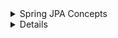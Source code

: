<details>
<summary> Spring JPA Concepts </summary>
<details>
    
<summary> @Version  </summary>

### Explanation

The `@Version` annotation is used in Spring Boot to prevent concurrent modifications to entities. When an entity is being updated, the version number is also incremented. If another transaction tries to update the same entity with the older version number, an exception will be thrown. This helps to prevent conflicts between concurrent transactions.

The `@Version` annotation can be used with any entity that has a version field. The version field can be of any numeric type, but it is typically an integer. Spring Boot automatically increments the version field every time an entity is updated.

The `@Version` annotation is a powerful tool that can help prevent data loss and corruption. It plays an essential role in Spring Boot's concurrency control mechanism.


```markdown
@Entity
public class Product {

    @Id
    @GeneratedValue
    private long id;

    private String name;

    @Version
    private long version;

    // Getters and setters omitted
}
```

In this example, the `Product` entity has a version field called `version`. The version field is incremented automatically by Spring Boot every time the `Product` entity is updated.

---

In the following example, the `@Version` annotation is used to prevent concurrent modifications to entities:

```java
Product product = productRepository.findOne(1L);
product.setName("New name");
productRepository.save(product);
```

In this example, the `Product` entity is first fetched from the database. The name of the product is then changed, and the product is saved back to the database.

If another transaction is trying to update the same product at the same time, an exception will be thrown because the version number of the product has been incremented. This will prevent the data from being corrupted.

---

The `@Version` annotation is a powerful tool that can help to prevent data loss and corruption. It is an important part of Spring Boot's concurrency control mechanism.

</details>

</details>

<details>
Sql Things
<details>
    <summary> OFFSET </summary>
    In SQL, the term "offset" is commonly used in combination with the "LIMIT" clause to control the number of rows returned by a query and to specify how many rows should be skipped before starting to retrieve rows. This is often used for implementing pagination or retrieving subsets of data.

Here's the basic syntax for using "LIMIT" and "OFFSET" in an SQL query:

```sql
SELECT column1, column2, ...
FROM table_name
LIMIT number_of_rows_to_return OFFSET number_of_rows_to_skip;
```

- `LIMIT`: Specifies the maximum number of rows to be returned by the query.
- `OFFSET`: Specifies the number of rows to skip before starting to retrieve rows.

For example, suppose you have a table called "employees" and you want to retrieve 10 records starting from the 11th record (i.e., skipping the first 10 records). You can use OFFSET and LIMIT like this:

```sql
SELECT * FROM employees
LIMIT 10 OFFSET 10;
```

This query would return records 11 to 20 from the "employees" table.

Keep in mind that the behavior of OFFSET and LIMIT can vary depending on the database management system (DBMS) you are using. Some DBMSs might use different syntax or provide alternative ways to achieve similar results.
</details>

    
</details>



